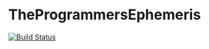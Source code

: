 # TheProgrammersEphemeris

[![Build Status](https://travis-ci.com/SevenZeroThree/TheProgrammersEphemeris.svg?branch=master)](https://travis-ci.com/SevenZeroThree/TheProgrammersEphemeris)
